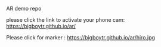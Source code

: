 AR demo repo

please click the link to activate your phone cam: https://bigboytr.github.io/ar/

Please click for marker : https://bigboytr.github.io/ar/hiro.jpg
